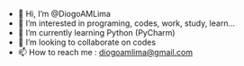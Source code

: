 - 👋 Hi, I’m @DiogoAMLima
- 👀 I’m interested in programing, codes, work, study, learn... 
- 🌱 I’m currently learning Python (PyCharm)
- 💞️ I’m looking to collaborate on codes
- 📫 How to reach me : diogoamlima@gmail.com

<!---
DiogoAMLima/DiogoAMLima is a ✨ special ✨ repository because its `README.md` (this file) appears on your GitHub profile.
You can click the Preview link to take a look at your changes.
--->
